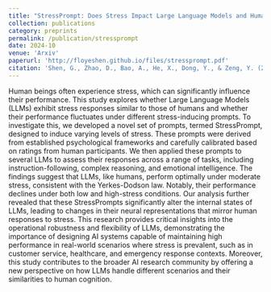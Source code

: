 ```yaml
---
title: "StressPrompt: Does Stress Impact Large Language Models and Human Performance Similarly?"
collection: publications
category: preprints
permalink: /publication/stressprompt
date: 2024-10
venue: 'Arxiv'
paperurl: 'http://floyeshen.github.io/files/stressprompt.pdf'
citation: 'Shen, G., Zhao, D., Bao, A., He, X., Dong, Y., & Zeng, Y. (2024). StressPrompt: Does Stress Impact Large Language Models and Human Performance Similarly? arXiv preprint arXiv:2409.17167.'
---
```


Human beings often experience stress, which can significantly influence their performance. This study explores whether Large Language Models (LLMs) exhibit stress responses similar to those of humans and whether their performance fluctuates under different stress-inducing prompts. To investigate this, we developed a novel set of prompts, termed StressPrompt, designed to induce varying levels of stress. These prompts were derived from established psychological frameworks and carefully calibrated based on ratings from human participants. We then applied these prompts to several LLMs to assess their responses across a range of tasks, including instruction-following, complex reasoning, and emotional intelligence. The findings suggest that LLMs, like humans, perform optimally under moderate stress, consistent with the Yerkes-Dodson law. Notably, their performance declines under both low and high-stress conditions. Our analysis further revealed that these StressPrompts significantly alter the internal states of LLMs, leading to changes in their neural representations that mirror human responses to stress. This research provides critical insights into the operational robustness and flexibility of LLMs, demonstrating the importance of designing AI systems capable of maintaining high performance in real-world scenarios where stress is prevalent, such as in customer service, healthcare, and emergency response contexts. Moreover, this study contributes to the broader AI research community by offering a new perspective on how LLMs handle different scenarios and their similarities to human cognition.